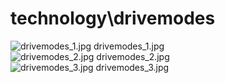 <h1>technology\drivemodes</h1>
<div class="container text-center">
<div class="row">
<div class="col col-lg-2 col-6">
<img src="https://media.evkx.net/multimedia/technology/drivemodes/drivemodes_1_xst.jpg" class="img-thumbnail" alt="drivemodes_1.jpg">
drivemodes_1.jpg
</div>
<div class="col col-lg-2 col-6">
<img src="https://media.evkx.net/multimedia/technology/drivemodes/drivemodes_2_xst.jpg" class="img-thumbnail" alt="drivemodes_2.jpg">
drivemodes_2.jpg
</div>
<div class="col col-lg-2 col-6">
<img src="https://media.evkx.net/multimedia/technology/drivemodes/drivemodes_3_xst.jpg" class="img-thumbnail" alt="drivemodes_3.jpg">
drivemodes_3.jpg
</div>
</div>
</div>
